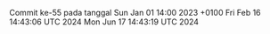 Commit ke-55 pada tanggal Sun Jan 01 14:00 2023 +0100
Fri Feb 16 14:43:06 UTC 2024
Mon Jun 17 14:43:19 UTC 2024
